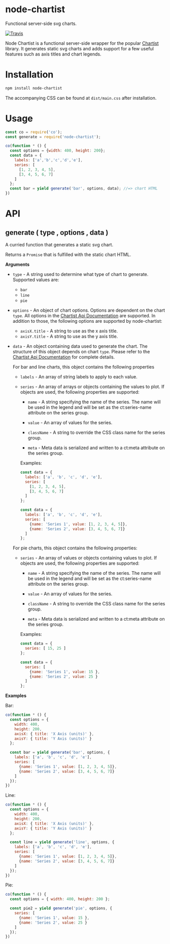 # node-chartist

Functional server-side svg charts.

[![Travis](https://img.shields.io/travis/panosoft/node-chartist.svg)](https://travis-ci.org/panosoft/node-chartist)

Node Chartist is a functional server-side wrapper for the popular [Chartist](http://gionkunz.github.io/chartist-js/index.html) library. It generates static svg charts and adds support for a few useful features such as axis titles and chart legends.

# Installation

```sh
npm install node-chartist
```

The accompanying CSS can be found at `dist/main.css` after installation.

# Usage

```js
const co = require('co');
const generate = require('node-chartist');

co(function * () {
  const options = {width: 400, height: 200};
  const data = {
    labels: ['a','b','c','d','e'],
    series: [
      [1, 2, 3, 4, 5],
      [3, 4, 5, 6, 7]
    ]
  };
  const bar = yield generate('bar', options, data); //=> chart HTML
})


```

# API

## generate ( type , options , data )

A curried function that generates a static svg chart.

Returns a `Promise` that is fulfilled with the static chart HTML.

__Arguments__

- `type` - A string used to determine what type of chart to generate. Supported values are:

  - `bar`
  - `line`
  - `pie`


- `options` - An object of chart options. Options are dependent on the chart `type`. All options in the [Chartist Api Documentation](http://gionkunz.github.io/chartist-js/api-documentation.html) are supported. In addition to those, the following options are supported by node-chartist:

  - `axisX.title` - A string to use as the x axis title.
  - `axisY.title` - A string to use as the y axis title.


- `data` - An object containing data used to generate the chart. The structure of this object depends on chart `type`. Please refer to the [Chartist Api Documentation](http://gionkunz.github.io/chartist-js/api-documentation.html) for complete details.

  For bar and line charts, this object contains the following properties

  - `labels` - An array of string labels to apply to each value.

  - `series` - An array of arrays or objects containing the values to plot. If objects are used, the following properties are supported:

    - `name` - A string specifying the name of the series. The name will be used in the legend and will be set as the ct:series-name attribute on the series group.

    - `value` - An array of values for the series.

    - `className` - A string to override the CSS class name for the series group.

    - `meta` - Meta data is serialized and written to a ct:meta attribute on the series group.

    Examples:

    ```js
    const data = {
      labels: ['a', 'b', 'c', 'd', 'e'],
      series: [
        [1, 2, 3, 4, 5],
        [3, 4, 5, 6, 7]
      ]
    };
    ```

    ```js
    const data = {
      labels: ['a', 'b', 'c', 'd', 'e'],
      series: [
        {name: 'Series 1', value: [1, 2, 3, 4, 5]},
        {name: 'Series 2', value: [3, 4, 5, 6, 7]}
      ]
    };
    ```

  For pie charts, this object contains the following properties:

  - `series` - An array of values or objects containing values to plot. If objects are used, the following properties are supported:

    - `name` - A string specifying the name of the series. The name will be used in the legend and will be set as the ct:series-name attribute on the series group.

    - `value` - An array of values for the series.

    - `className` - A string to override the CSS class name for the series group.

    - `meta` - Meta data is serialized and written to a ct:meta attribute on the series group.

    Examples:

    ```js
    const data = {
      series: [ 15, 25 ]
    };
    ```

    ```js
    const data = {
      series: [
        {name: 'Series 1', value: 15 },
        {name: 'Series 2', value: 25 }
      ]
    };
    ```

__Examples__

Bar:

```js
co(function * () {
  const options = {
    width: 400,
    height: 200,
    axisX: { title: 'X Axis (units)' },
    axisY: { title: 'Y Axis (units)' }
  };

  const bar = yield generate('bar', options, {
    labels: ['a', 'b', 'c', 'd', 'e'],
    series: [
      {name: 'Series 1', value: [1, 2, 3, 4, 5]},
      {name: 'Series 2', value: [3, 4, 5, 6, 7]}
    ]
  });
})
```

Line:

```js
co(function * () {
  const options = {
    width: 400,
    height: 200,
    axisX: { title: 'X Axis (units)' },
    axisY: { title: 'Y Axis (units)' }
  };

  const line = yield generate('line', options, {
    labels: ['a', 'b', 'c', 'd', 'e'],
    series: [
      {name: 'Series 1', value: [1, 2, 3, 4, 5]},
      {name: 'Series 2', value: [3, 4, 5, 6, 7]}
    ]
  });
})
```

Pie:

```js
co(function * () {
  const options = { width: 400, height: 200 };

  const pie2 = yield generate('pie', options, {
    series: [
      {name: 'Series 1', value: 15 },
      {name: 'Series 2', value: 25 }
    ]
  });
})
```
